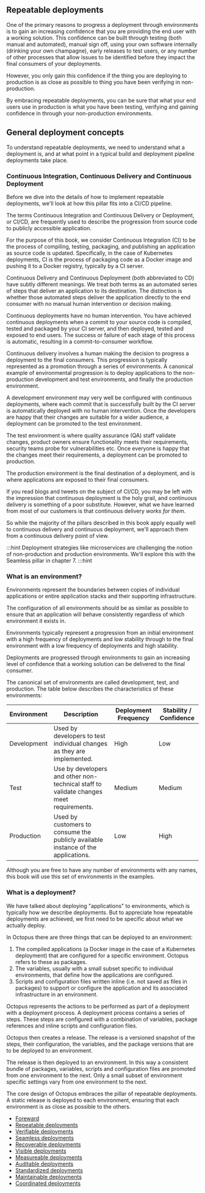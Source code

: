 ## Repeatable deployments

One of the primary reasons to progress a deployment through environments is to gain an increasing confidence that you are providing the end user with a working solution. This confidence can be built through testing (both manual and automated), manual sign off, using your own software internally (drinking your own champagne), early releases to test users, or any number of other processes that allow issues to be identified before they impact the final consumers of your deployments.

However, you only gain this confidence if the thing you are deploying to production is as close as possible to thing you have been verifying in non-production.

By embracing repeatable deployments, you can be sure that what your end users use in production is what you have been testing, verifying and gaining confidence in through your non-production environments.

## General deployment concepts

To understand repeatable deployments, we need to understand what a deployment is, and at what point in a typical build and deployment pipeline deployments take place.

### Continuous Integration, Continuous Delivery and Continuous Deployment

Before we dive into the details of how to implement repeatable deployments, we'll look at how this pillar fits into a CI/CD pipeline.

The terms Continuous Integration and Continuous Delivery or Deployment, or CI/CD, are frequently used to describe the progression from source code to publicly accessible application.

For the purpose of this book, we consider Continuous Integration (CI) to be the process of compiling, testing, packaging, and publishing an application as source code is updated. Specifically, in the case of Kubernetes deployments, CI is the process of packaging code as a Docker image and pushing it to a Docker registry, typically by a CI server.

Continuous Delivery and Continuous Deployment (both abbreviated to CD) have subtly different meanings. We treat both terms as an automated series of steps that deliver an application to its destination. The distinction is whether those automated steps deliver the application directly to the end consumer with no manual human intervention or decision making.

Continuous deployments have no human intervention. You have achieved continuous deployments when a commit to your source code is compiled, tested and packaged by your CI server, and then deployed, tested and exposed to end users. The success or failure of each stage of this process is automatic, resulting in a commit-to-consumer workflow.

Continuous delivery involves a human making the decision to progress a deployment to the final consumers. This progression is typically represented as a promotion through a series of environments. A canonical example of environmental progression is to deploy applications to the non-production development and test environments, and finally the production environment. 

A development environment may very well be configured with continuous deployments, where each commit that is successfully built by the CI server is automatically deployed with no human intervention. Once the developers are happy that their changes are suitable for a wider audience, a deployment can be promoted to the test environment.

The test environment is where quality assurance (QA) staff validate changes, product owners ensure functionality meets their requirements, security teams probe for vulnerabilities etc. Once everyone is happy that the changes meet their requirements, a deployment can be promoted to production.

The production environment is the final destination of a deployment, and is where applications are exposed to their final consumers. 

If you read blogs and tweets on the subject of CI/CD, you may be left with the impression that continuous deployment is the holy grail, and continuous delivery is something of a poor substitute. However, what we have learned from most of our customers is that continuous delivery *works for them*. 

So while the majority of the pillars described in this book apply equally well to continuous delivery and continuous deployment, we'll approach them from a continuous delivery point of view.

:::hint
Deployment strategies like microservices are challenging the notion of non-production and production environments. We'll explore this with the Seamless pillar in chapter 7.
:::hint

### What is an environment?

Environments represent the boundaries between copies of individual applications or entire application stacks and their supporting infrastructure. 

The configuration of all environments should be as similar as possible to ensure that an application will behave consistently regardless of which environment it exists in.

Environments typically represent a progression from an initial environment with a high frequency of deployments and low stability through to the final environment with a low frequency of deployments and high stability.

Deployments are progressed through environments to gain an increasing level of confidence that a working solution can be delivered to the final consumer.

The canonical set of environments are called development, test, and production. The table below describes the characteristics of these environments:

| Environment | Description | Deployment Frequency | Stability / Confidence |
|-|-|-|-|
| Development | Used by developers to test individual changes as they are implemented. | High | Low |
| Test | Use by developers and other non-technical staff to validate changes meet requirements. | Medium | Medium |
| Production | Used by customers to consume the publicly available instance of the applications. | Low | High |

Although you are free to have any number of environments with any names, this book will use this set of environments in the examples.

### What is a deployment?

We have talked about deploying "applications" to environments, which is typically how we describe deployments. But to appreciate how repeatable deployments are achieved, we first need to be specific about what we actually deploy.

In Octopus there are three things that can be deployed to an environment:

1. The compiled applications (a Docker image in the case of a Kubernetes deployment) that are configured for a specific environment. Octopus refers to these as packages.
2. The variables, usually with a small subset specific to individual environments, that define how the applications are configured.
3. Scripts and configuration files written inline (i.e. not saved as files in packages) to support or configure the application and its associated infrastructure in an environment.

Octopus represents the actions to be performed as part of a deployment with a deployment process. A deployment process contains a series of steps. These steps are configured with a combination of variables, package references and inline scripts and configuration files.

Octopus then creates a release. The release is a versioned snapshot of the steps, their configuration, the variables, and the package versions that are to be deployed to an environment.

The release is then deployed to an environment. In this way a consistent bundle of packages, variables, scripts and configuration files are promoted from one environment to the next. Only a small subset of environment specific settings vary from one environment to the next.

The core design of Octopus embraces the pillar of repeatable deployments. A static release is deployed to each environment, ensuring that each environment is as close as possible to the others.

* [Foreward](../chapter0/index.md)
* [Repeatable deployments](../chapter1/index.md)
* [Verifiable deployments](../chapter2/index.md)
* [Seamless deployments](../chapter3/index.md)
* [Recoverable deployments](../chapter4/index.md)
* [Visible deployments](../chapter5/index.md)
* [Measureable deployments](../chapter6/index.md)
* [Auditable deployments](../chapter7/index.md)
* [Standardized deployments](../chapter8/index.md)
* [Maintainable deployments](../chapter9/index.md)
* [Coordinated deployments](../chapter10/index.md)